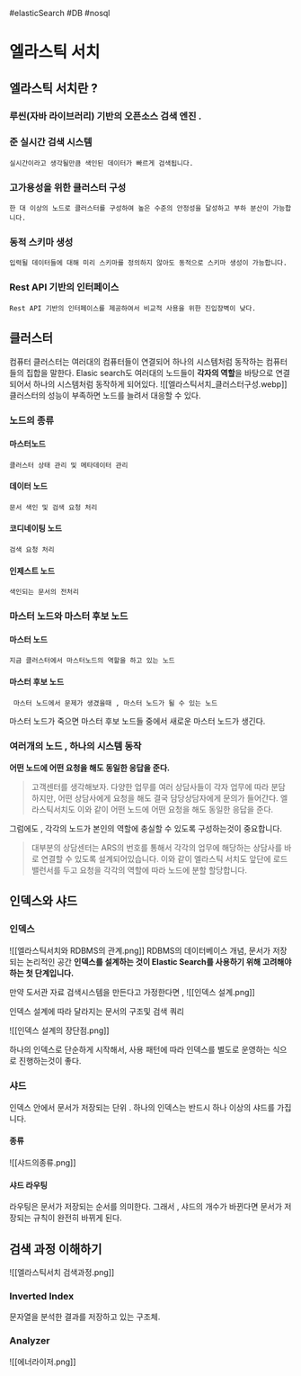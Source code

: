 #elasticSearch #DB #nosql

# 엘라스틱 서치 
## 엘라스틱 서치란 ? 
### 루씬(자바 라이브러리) 기반의 오픈소스 검색 엔진 . 
### 준 실시간 검색 시스템 
	실시간이라고 생각될만큼 색인된 데이터가 빠르게 검색됩니다. 
### 고가용성을 위한 클러스터 구성
	한 대 이상의 노드로 클러스터를 구성하여 높은 수준의 안정성을 달성하고 부하 분산이 가능합니다. 
### 동적 스키마 생성
	입력될 데이터들에 대해 미리 스키마를 정의하지 않아도 동적으로 스키마 생성이 가능합니다. 
### Rest API 기반의 인터페이스
	Rest API 기반의 인터페이스를 제공하여서 비교적 사용을 위한 진입장벽이 낮다. 

## 클러스터 
컴퓨터 클러스터는 여러대의 컴퓨터들이 연결되어 하나의 시스템처럼 동작하는 컴퓨터들의 집합을 말한다. Elasic search도 여러대의 노드들이 **각자의 역할**을 바탕으로 연결되어서 하나의 시스템처럼 동작하게 되어있다. 
![[엘라스틱서치_클러스터구성.webp]]
클러스터의 성능이 부족하면 노드를 늘려서 대응할 수 있다. 


### 노드의 종류 

#### 마스터노드 
	클러스터 상태 관리 및 메타데이터 관리 
#### 데이터 노드
	문서 색인 및 검색 요청 처리
#### 코디네이팅 노드 
	검색 요청 처리
#### 인제스트 노드
	색인되는 문서의 전처리 

### 마스터 노드와 마스터 후보 노드 

#### 마스터 노드 
	지금 클러스터에서 마스터노드의 역할을 하고 있는 노드 
#### 마스터 후보 노드 
	 마스터 노드에서 문제가 생겼을때 , 마스터 노드가 될 수 있는 노드 
마스터 노드가 죽으면 마스터 후보 노드들 중에서 새로운 마스터 노드가 생긴다. 

### 여러개의 노드 , 하나의 시스템 동작

**어떤 노드에 어떤 요청을 해도 동일한 응답을 준다.**

> 고객센터를 생각해보자. 다양한 업무를 여러 상담사들이 각자 업무에 따라 분담하지만, 어떤 상담사에게 요청을 해도 결국 담당상담자에게 문의가 들어간다. 엘라스틱서치도 이와 같이 어떤 노드에 어떤 요청을 해도 동일한 응답을 준다. 

그럼에도 , 각각의 노드가 본인의 역할에 충실할 수 있도록 구성하는것이 중요합니다. 

> 대부분의 상담센터는 ARS의 번호를 통해서 각각의 업무에 해당하는 상담사를 바로 연결할 수 있도록 설계되어있습니다. 이와 같이 엘라스틱 서치도 앞단에 로드밸런서를 두고 요청을 각각의 역할에 따라 노드에 분할 할당합니다. 


## 인덱스와 샤드 

### 인덱스 
![[엘라스틱서치와 RDBMS의 관계.png]]
RDBMS의 데이터베이스 개념, 문서가 저장되는 논리적인 공간 
**인덱스를 설계하는 것이 Elastic Search를 사용하기 위해 고려해야 하는 첫 단계입니다.**

만약 도서관 자료 검색시스템을 만든다고 가정한다면 , 
![[인덱스 설계.png]]

인덱스 설계에 따라 달라지는 문서의 구조및 검색 쿼리 

![[인덱스 설계의 장단점.png]]

하나의 인덱스로 단순하게 시작해서, 사용 패턴에 따라 인덱스를 별도로 운영하는 식으로 진행하는것이 좋다. 

### 샤드 

인덱스 안에서 문서가 저장되는 단위 . 
하나의 인덱스는 반드시 하나 이상의 샤드를 가집니다. 

#### 종류

![[샤드의종류.png]]

#### 샤드 라우팅 

라우팅은 문서가 저장되는 순서를 의미한다. 그래서 , 샤드의 개수가 바뀐다면 문서가 저장되는 규칙이 완전히 바뀌게 된다. 

## 검색 과정 이해하기 

![[엘라스틱서치 검색과정.png]]

### Inverted Index 

문자열을 분석한 결과를 저장하고 있는 구조체. 

### Analyzer
![[에너라이저.png]]


